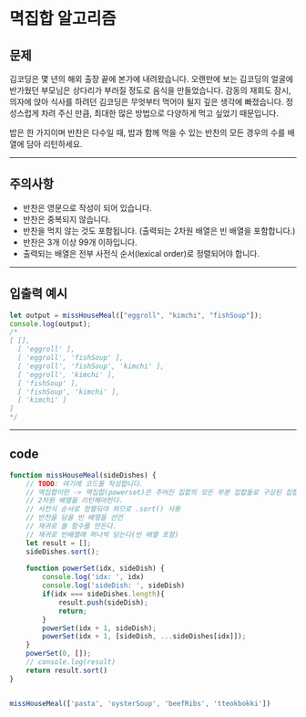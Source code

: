 # 멱집합 알고리즘

## 문제

김코딩은 몇 년의 해외 출장 끝에 본가에 내려왔습니다. 오랜만에 보는 김코딩의 얼굴에 반가웠던 부모님은 상다리가 부러질 정도로 음식을 만들었습니다. 감동의 재회도 잠시, 의자에 앉아 식사를 하려던 김코딩은 무엇부터 먹어야 될지 깊은 생각에 빠졌습니다. 정성스럽게 차려 주신 만큼, 최대한 많은 방법으로 다양하게 먹고 싶었기 때문입니다.

밥은 한 가지이며 반찬은 다수일 때, 밥과 함께 먹을 수 있는 반찬의 모든 경우의 수를 배열에 담아 리턴하세요.

---

## 주의사항

- 반찬은 영문으로 작성이 되어 있습니다.
- 반찬은 중복되지 않습니다.
- 반찬을 먹지 않는 것도 포함됩니다. (출력되는 2차원 배열은 빈 배열을 포함합니다.)
- 반찬은 3개 이상 99개 이하입니다.
- 출력되는 배열은 전부 사전식 순서(lexical order)로 정렬되어야 합니다.

---

## 입출력 예시

```javascript
let output = missHouseMeal(["eggroll", "kimchi", "fishSoup"]);
console.log(output);
/*
[ [], 
  [ 'eggroll' ], 
  [ 'eggroll', 'fishSoup' ], 
  [ 'eggroll', 'fishSoup', 'kimchi' ], 
  [ 'eggroll', 'kimchi' ], 
  [ 'fishSoup' ], 
  [ 'fishSoup', 'kimchi' ], 
  [ 'kimchi' ]
] 
*/
```

---

## code

```javascript
function missHouseMeal(sideDishes) {
    // TODO: 여기에 코드를 작성합니다.
    // 멱집합이란 -> 멱집합(powerset)은 주어진 집합의 모든 부분 집합들로 구성된 집합이며, 집합의 모든 부분집합들을 말한다.
    // 2차원 배열을 리턴해야한다.
    // 사전식 순서로 정렬되야 하므로 .sort() 사용
    // 반찬을 담을 빈 배열을 선언
    // 재귀로 쓸 함수를 만든다.
    // 재귀로 빈배열에 하나씩 담는다(빈 배열 포함)
    let result = [];
    sideDishes.sort();
    
    function powerSet(idx, sideDish) {
        console.log('idx: ', idx)
        console.log('sideDish: ', sideDish)
        if(idx === sideDishes.length){
            result.push(sideDish);
            return;
        }
        powerSet(idx + 1, sideDish);
        powerSet(idx + 1, [sideDish, ...sideDishes[idx]]);
    }
    powerSet(0, []);
    // console.log(result)
    return result.sort()
}


missHouseMeal(['pasta', 'oysterSoup', 'beefRibs', 'tteokbokki'])

```

